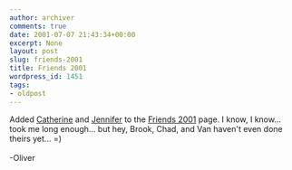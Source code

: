 ```yaml
---
author: archiver
comments: true
date: 2001-07-07 21:43:34+00:00
excerpt: None
layout: post
slug: friends-2001
title: Friends 2001
wordpress_id: 1451
tags:
- oldpost
---
```


Added <a href="http://www.oliverweb.com/friends2001/catherine.shtml">Catherine</a> and <a href="http://www.oliverweb.com/friends2001/jennifer.shtml">Jennifer</a> to the <a href="http://www.oliverweb.com/friends2001/">Friends 2001</a> page. I know, I know... took me long enough... but hey, Brook, Chad, and Van haven't even done theirs yet... =)<br /><br />-Oliver
